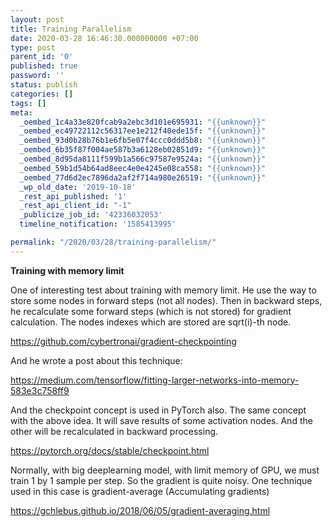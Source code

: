 ```yaml
---
layout: post
title: Training Parallelism
date: 2020-03-28 16:46:30.000000000 +07:00
type: post
parent_id: '0'
published: true
password: ''
status: publish
categories: []
tags: []
meta:
  _oembed_1c4a33e820fcab9a2ebc3d101e695931: "{{unknown}}"
  _oembed_ec49722112c56317ee1e212f40ede15f: "{{unknown}}"
  _oembed_93d0b28b76b1e6fb5e07f4ccc0ddd5b8: "{{unknown}}"
  _oembed_6b35f87f004ae587b3a6128eb02851d9: "{{unknown}}"
  _oembed_8d95da8111f599b1a566c97587e9524a: "{{unknown}}"
  _oembed_59b1d54b64ad8eec4e0e4245e08ca558: "{{unknown}}"
  _oembed_77d6d2ec7896da2af2f714a980e26519: "{{unknown}}"
  _wp_old_date: '2019-10-18'
  _rest_api_published: '1'
  _rest_api_client_id: "-1"
  _publicize_job_id: '42336032053'
  timeline_notification: '1585413995'

permalink: "/2020/03/28/training-parallelism/"
---
```


<strong>Training with memory limit</strong>

One of interesting test about training with memory limit. He use the way to store some nodes in forward steps (not all nodes). Then in backward steps, he recalculate some forward steps (which is not stored) for gradient calculation. The nodes indexes which are stored are sqrt(i)-th node.

https://github.com/cybertronai/gradient-checkpointing

And he wrote a post about this technique:

https://medium.com/tensorflow/fitting-larger-networks-into-memory-583e3c758ff9

And the checkpoint concept is used in PyTorch also. The same concept with the above idea. It will save results of some activation nodes. And the other will be recalculated in backward processing.

https://pytorch.org/docs/stable/checkpoint.html

Normally, with big deeplearning model, with limit memory of GPU, we must train 1 by 1 sample per step. So the gradient is quite noisy. One technique used in this case is gradient-average (Accumulating gradients)

https://gchlebus.github.io/2018/06/05/gradient-averaging.html


